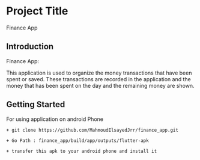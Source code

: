 # **Project Title**

Finance App

## **Introduction**

Finance App: 

  This application is used to organize the money transactions that have been spent or saved. These transactions are recorded in the application and the money that has been spent on the day and the remaining money are shown.

## **Getting Started**

  For using application on android Phone

    + git clone https://github.com/MahmoudElsayedJrr/finance_app.git
    
    + Go Path : finance_app/build/app/outputs/flutter-apk
    
    + transfer this apk to your android phone and install it
    


